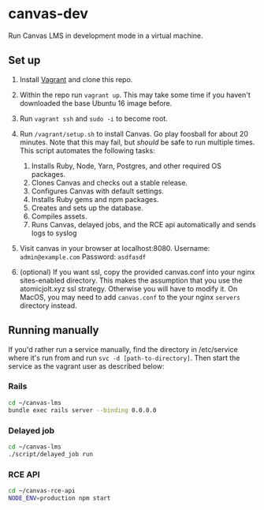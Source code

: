 # canvas-dev
Run Canvas LMS in development mode in a virtual machine.

## Set up
1. Install [Vagrant](https://www.vagrantup.com/docs/installation/) and clone this repo.
2. Within the repo run `vagrant up`. This may take some time if you haven't downloaded the base Ubuntu 16 image before.
3. Run `vagrant ssh` and `sudo -i` to become root.
4. Run `/vagrant/setup.sh` to install Canvas. Go play foosball for about 20 minutes.
 Note that this may fail, but *should* be safe to run multiple times.
 This script automates the following tasks:
    1. Installs Ruby, Node, Yarn, Postgres, and other required OS packages.
    2. Clones Canvas and checks out a stable release.
    3. Configures Canvas with default settings.
    4. Installs Ruby gems and npm packages.
    5. Creates and sets up the database.
    6. Compiles assets.
    7. Runs Canvas, delayed jobs, and the RCE api automatically and sends logs
       to syslog

5. Visit canvas in your browser at localhost:8080.
Username:  `admin@example.com`
Password: `asdfasdf`

6. (optional) If you want ssl, copy the provided canvas.conf into your nginx
   sites-enabled directory. This makes the assumption that you use the
   atomicjolt.xyz ssl strategy. Otherwise you will have to modify it. On MacOS,
   you may need to add `canvas.conf` to the your nginx `servers` directory
   instead.

## Running manually
If you'd rather run a service manually, find the directory in /etc/service where
it's run from and run `svc -d [path-to-directory]`. Then start the service as
the vagrant user as described below:

### Rails
```bash
cd ~/canvas-lms
bundle exec rails server --binding 0.0.0.0
```

### Delayed job
```bash
cd ~/canvas-lms
./script/delayed_job run
```

### RCE API
```bash
cd ~/canvas-rce-api
NODE_ENV=production npm start
```
